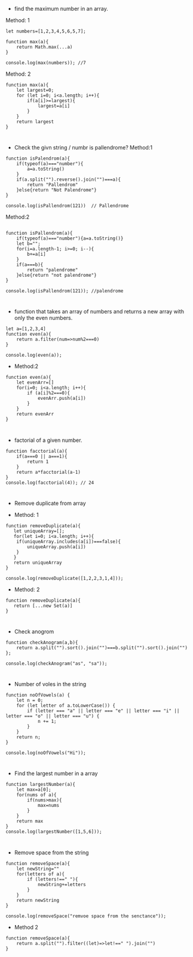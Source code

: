 * find the maximum number in an array.

Method: 1 
```
let numbers=[1,2,3,4,5,6,5,7];

function max(a){
    return Math.max(...a)
}

console.log(max(numbers)); //7

```
Method: 2
```
function max(a){
    let largest=0;
    for (let i=0; i<a.length; i++){
        if(a[i]>=largest){
            largest=a[i]
        }
    } 
    return largest
}
```

#
* Check the givn string / numbr is pallendrome?
Method:1
```
function isPalendrom(a){
    if(typeof(a)==="number"){
        a=a.toString()
    }
    if(a.split("").reverse().join("")===a){
        return "Pallendrom"
    }else{return "Not Palendrome"}
}

console.log(isPallendrom(121))  // Pallendrome
```
Method:2
```

function isPallendrom(a){
    if(typeof(a)==="number"){a=a.toString()}
    let b="";
    for(i=a.length-1; i>=0; i--){
        b+=a[i]
    }
    if(a===b){
        return "palendrome"
    }else{return "not palendrome"}
}

console.log(isPallendrom(121)); //palendrome
```
#
* function that takes an array of numbers and returns a new array with only the even numbers. 


```
let a=[1,2,3,4]
function even(a){
    return a.filter(num=>num%2===0)
}

console.log(even(a));
```
* Method:2
```
function even(a){
    let evenArr=[]
    for(i=0; i<a.length; i++){
        if (a[i]%2===0){
            evenArr.push(a[i])
        }
    }
    return evenArr
}
```

#
*  factorial of a given number. 
```
function facctorial(a){
    if(a===0 || a===1){
        return 1
    }
    return a*facctorial(a-1)
}
console.log(facctorial(4)); // 24
```

#
* Remove duplicate from array

* Method: 1
```
function removeDuplicate(a){
   let uniqueArray=[];
   for(let i=0; i<a.length; i++){
    if(uniqueArray.includes(a[i])===false){
        uniqueArray.push(a[i])
    }
   }
   return uniqueArray
}

console.log(removeDuplicate([1,2,2,3,1,4]));

```

* Method: 2
```
function removeDuplicate(a){
   return [...new Set(a)]
}

```

#
* Check anogrom

```
function checkAnogram(a,b){
    return a.split("").sort().join("")===b.split("").sort().join("")
};

console.log(checkAnogram("as", "sa"));

```

#
* Number of voles in the string
```
function noOfVowels(a) {
    let n = 0;
    for (let letter of a.toLowerCase()) {
        if (letter === "a" || letter === "e" || letter === "i" || letter === "o" || letter === "u") {
            n += 1;
        }
    }
    return n;
}

console.log(noOfVowels("Hi"));

```

#
* Find the largest number in a array
```
function largestNumber(a){
    let max=a[0];
    for(nums of a){
        if(nums>max){
            max=nums
        }
    }
    return max
}
console.log(largestNumber([1,5,6]));
```

#
* Remove space from the string
```
function removeSpace(a){
    let newString=""
    for(letters of a){
        if (letters!==" "){
            newString+=letters
        }
    }
    return newString
}

console.log(removeSpace("remvoe space from the senctance"));
```
* Method 2
```
function removeSpace(a){
    return a.split("").filter((let)=>let!==" ").join("")
}
```